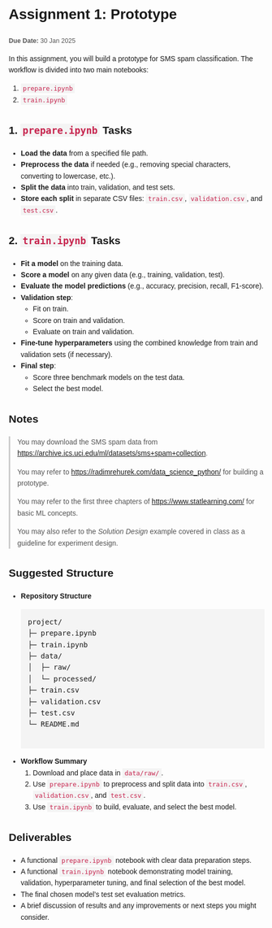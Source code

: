 <!DOCTYPE html>
<html>
<head>
    <meta charset="UTF-8">
    <title>Assignment 1: SMS Spam Classification Prototype</title>
    <style>
        body {
            font-family: Arial, sans-serif;
            margin: 20px;
            line-height: 1.6;
        }
        h1, h2, h3 {
            margin-top: 1.5em;
        }
        code {
            background-color: #f4f4f4;
            padding: 2px 4px;
            font-size: 90%;
            color: #c7254e;
        }
        pre {
            background-color: #f4f4f4;
            padding: 1em;
            overflow-x: auto;
        }
        .due-date {
            font-size: 0.9em;
            color: #555;
        }
        .note {
            border-left: 3px solid #ccc;
            padding-left: 1em;
            margin: 1em 0;
            color: #555;
        }
        .reference-links ul {
            list-style-type: disc;
            padding-left: 1.2em;
        }
    </style>
</head>
<body>

<h1>Assignment 1: Prototype</h1>
<p class="due-date"><strong>Due Date:</strong> 30 Jan 2025</p>

<p>In this assignment, you will build a prototype for SMS spam classification. The workflow is divided into two main notebooks:</p>

<ol>
    <li><code>prepare.ipynb</code></li>
    <li><code>train.ipynb</code></li>
</ol>

<h2>1. <code>prepare.ipynb</code> Tasks</h2>
<ul>
    <li><strong>Load the data</strong> from a specified file path.</li>
    <li><strong>Preprocess the data</strong> if needed (e.g., removing special characters, converting to lowercase, etc.).</li>
    <li><strong>Split the data</strong> into train, validation, and test sets.</li>
    <li><strong>Store each split</strong> in separate CSV files: <code>train.csv</code>, <code>validation.csv</code>, and <code>test.csv</code>.</li>
</ul>

<h2>2. <code>train.ipynb</code> Tasks</h2>
<ul>
    <li><strong>Fit a model</strong> on the training data.</li>
    <li><strong>Score a model</strong> on any given data (e.g., training, validation, test).</li>
    <li><strong>Evaluate the model predictions</strong> (e.g., accuracy, precision, recall, F1-score).</li>
    <li><strong>Validation step</strong>:
        <ul>
            <li>Fit on train.</li>
            <li>Score on train and validation.</li>
            <li>Evaluate on train and validation.</li>
        </ul>
    </li>
    <li><strong>Fine-tune hyperparameters</strong> using the combined knowledge from train and validation sets (if necessary).</li>
    <li><strong>Final step</strong>: 
        <ul>
            <li>Score three benchmark models on the test data.</li>
            <li>Select the best model.</li>
        </ul>
    </li>
</ul>

<h2>Notes</h2>
<div class="note">
    <p>You may download the SMS spam data from 
        <a href="https://archive.ics.uci.edu/ml/datasets/sms+spam+collection" target="_blank" rel="noopener noreferrer">
        https://archive.ics.uci.edu/ml/datasets/sms+spam+collection</a>.
    </p>
    <p>You may refer to <a href="https://radimrehurek.com/data_science_python/" target="_blank" rel="noopener noreferrer">
    https://radimrehurek.com/data_science_python/</a> for building a prototype.</p>
    <p>You may refer to the first three chapters of <a href="https://www.statlearning.com/" target="_blank" rel="noopener noreferrer">
    https://www.statlearning.com/</a> for basic ML concepts.</p>
    <p>You may also refer to the <em>Solution Design</em> example covered in class as a guideline for experiment design.</p>
</div>

<h2>Suggested Structure</h2>
<ul>
    <li><strong>Repository Structure</strong>
        <pre>
project/
├─ prepare.ipynb
├─ train.ipynb
├─ data/
│  ├─ raw/
│  └─ processed/
├─ train.csv
├─ validation.csv
├─ test.csv
└─ README.md
        </pre>
    </li>
    <li><strong>Workflow Summary</strong>
        <ol>
            <li>Download and place data in <code>data/raw/</code>.</li>
            <li>Use <code>prepare.ipynb</code> to preprocess and split data into <code>train.csv</code>, <code>validation.csv</code>, and <code>test.csv</code>.</li>
            <li>Use <code>train.ipynb</code> to build, evaluate, and select the best model.</li>
        </ol>
    </li>
</ul>

<h2>Deliverables</h2>
<ul>
    <li>A functional <code>prepare.ipynb</code> notebook with clear data preparation steps.</li>
    <li>A functional <code>train.ipynb</code> notebook demonstrating model training, validation, hyperparameter tuning, and final selection of the best model.</li>
    <li>The final chosen model’s test set evaluation metrics.</li>
    <li>A brief discussion of results and any improvements or next steps you might consider.</li>
</ul>

</body>
</html>
